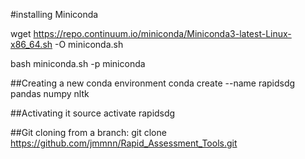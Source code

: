 

#installing Miniconda

wget https://repo.continuum.io/miniconda/Miniconda3-latest-Linux-x86_64.sh -O miniconda.sh

bash miniconda.sh -p miniconda

##Creating a new conda environment
conda create --name rapidsdg pandas numpy nltk

##Activating it
source activate rapidsdg

##Git cloning from a branch:
git clone https://github.com/jmmnn/Rapid_Assessment_Tools.git
